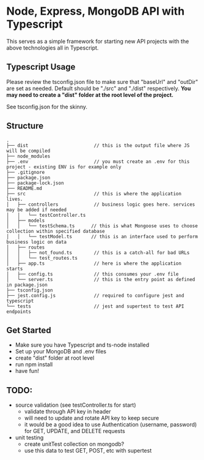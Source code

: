 # Node, Express, MongoDB API with Typescript

This serves as a simple framework for starting new API projects with the above technologies all in Typescript.


## Typescript Usage
Please review the tsconfig.json file to make sure that "baseUrl" and "outDir" are set as needed. Default should be "./src" and "./dist" respectively. **You may need to create a "dist" folder at the root level of the project.**

See tsconfig.json for the skinny.


## Structure
```
.
├── dist                        // this is the output file where JS will be compiled
├── node_modules
├── .env                        // you must create an .env for this project - existing ENV is for example only
├── .gitignore                  
├── package.json
├── package-lock.json
├── README.md
├── src                         // this is where the application lives. 
│   ├── controllers             // business logic goes here. services may be added if needed
│   │   └── testController.ts
│   ├── models
│   │   └── testSchema.ts      // this is what Mongoose uses to choose collection within specified database
│   │   └── testModel.ts       // this is an interface used to perform business logic on data
│   ├── routes
│   │   ├── not_found.ts        // this is a catch-all for bad URLs
│   │   └── test_routes.ts
│   ├── app.ts                  // here is where the application starts
│   ├── config.ts               // this consumes your .env file
│   └── server.ts               // this is the entry point as defined in package.json
├── tsconfig.json
├── jest.config.js              // required to configure jest and typescript
└── tests                       // jest and supertest to test API endpoints

```

## Get Started
- Make sure you have Typescript and ts-node installed
- Set up your MongoDB and .env files
- create "dist" folder at root level
- run npm install
- have fun!


## TODO:
- source validation (see testController.ts for start)
    - validate through API key in header
    - will need to update and rotate API key to keep secure
    - it would be a good idea to use Authentication (username, password) for GET, UPDATE, and DELETE requests
- unit testing
    - create unitTest collection on mongodb?
    - use this data to test GET, POST, etc with supertest
